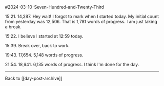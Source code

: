 #2024-03-10-Seven-Hundred-and-Twenty-Third

15:21.  14,287.  Hey wait!  I forgot to mark when I started today.  My initial count from yesterday  was 12,506.  That is 1,781 words of progress.  I am just taking a break.

15:22.  I believe I started at 12:59 today.

15:39.  Break over, back to work.

19:43.  17,654.  5,148 words of progress.

21:54.  18,641.  6,135 words of progress.  I think I'm done for the day.

---
Back to [[day-post-archive]]